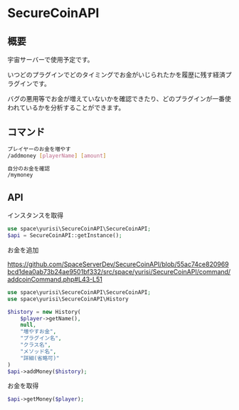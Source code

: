 # SecureCoinAPI

## 概要　
宇宙サーバーで使用予定です。

いつどのプラグインでどのタイミングでお金がいじられたかを履歴に残す経済プラグインです。

バグの悪用等でお金が増えていないかを確認できたり、どのプラグインが一番使われているかを分析することができます。


## コマンド

```bash
プレイヤーのお金を増やす
/addmoney [playerName] [amount]

自分のお金を確認
/mymoney
```

## API

インスタンスを取得
```php
use space\yurisi\SecureCoinAPI\SecureCoinAPI;
$api = SecureCoinAPI::getInstance();
```

お金を追加

https://github.com/SpaceServerDev/SecureCoinAPI/blob/55ac74ce820969bcd1dea0ab73b24ae9501bf332/src/space/yurisi/SecureCoinAPI/command/addcoinCommand.php#L43-L51
```php
use space\yurisi\SecureCoinAPI\SecureCoinAPI;
use space\yurisi\SecureCoinAPI\History

$history = new History(
    $player->getName(),
    null,
    "増やすお金",
    "プラグイン名",
    "クラス名",
    "メソッド名",
    "詳細(省略可)"
)
$api->addMoney($history);
```

お金を取得
```php
$api->getMoney($player);
```

